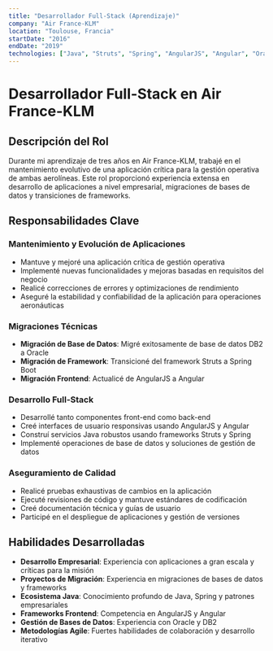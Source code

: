 ```yaml
---
title: "Desarrollador Full-Stack (Aprendizaje)"
company: "Air France-KLM"
location: "Toulouse, Francia"
startDate: "2016"
endDate: "2019"
technologies: ["Java", "Struts", "Spring", "AngularJS", "Angular", "Oracle", "DB2", "Talend"]
---
```


# Desarrollador Full-Stack en Air France-KLM

## Descripción del Rol

Durante mi aprendizaje de tres años en Air France-KLM, trabajé en el mantenimiento evolutivo de una aplicación crítica para la gestión operativa de ambas aerolíneas. Este rol proporcionó experiencia extensa en desarrollo de aplicaciones a nivel empresarial, migraciones de bases de datos y transiciones de frameworks.

## Responsabilidades Clave

### Mantenimiento y Evolución de Aplicaciones
- Mantuve y mejoré una aplicación crítica de gestión operativa
- Implementé nuevas funcionalidades y mejoras basadas en requisitos del negocio
- Realicé correcciones de errores y optimizaciones de rendimiento
- Aseguré la estabilidad y confiabilidad de la aplicación para operaciones aeronáuticas

### Migraciones Técnicas
- **Migración de Base de Datos**: Migré exitosamente de base de datos DB2 a Oracle
- **Migración de Framework**: Transicioné del framework Struts a Spring Boot
- **Migración Frontend**: Actualicé de AngularJS a Angular

### Desarrollo Full-Stack
- Desarrollé tanto componentes front-end como back-end
- Creé interfaces de usuario responsivas usando AngularJS y Angular
- Construí servicios Java robustos usando frameworks Struts y Spring
- Implementé operaciones de base de datos y soluciones de gestión de datos

### Aseguramiento de Calidad
- Realicé pruebas exhaustivas de cambios en la aplicación
- Ejecuté revisiones de código y mantuve estándares de codificación
- Creé documentación técnica y guías de usuario
- Participé en el despliegue de aplicaciones y gestión de versiones

## Habilidades Desarrolladas

- **Desarrollo Empresarial**: Experiencia con aplicaciones a gran escala y críticas para la misión
- **Proyectos de Migración**: Experiencia en migraciones de bases de datos y frameworks
- **Ecosistema Java**: Conocimiento profundo de Java, Spring y patrones empresariales
- **Frameworks Frontend**: Competencia en AngularJS y Angular
- **Gestión de Bases de Datos**: Experiencia con Oracle y DB2
- **Metodologías Agile**: Fuertes habilidades de colaboración y desarrollo iterativo
